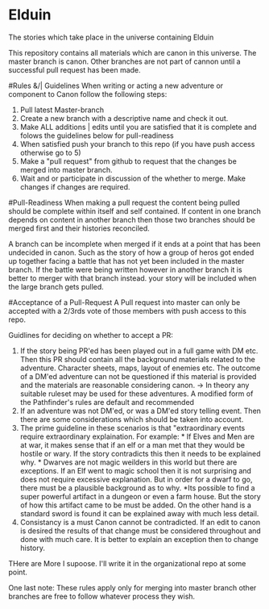 # Elduin
The stories which take place in the universe containing Elduin

This repository contains all materials which are canon in this universe. The master branch is canon. Other branches are not part of cannon until a successful pull request has been made.

#Rules &/| Guidelines
When writing or acting a new adventure or component to Canon follow the following steps:

1. Pull latest Master-branch
2. Create a new branch with a descriptive name and check it out.
3. Make ALL additions | edits until you are satisfied that it is complete and folows the guidelines below for pull-readiness
4. When satisfied push your branch to this repo (if you have push access otherwise go to 5)
5. Make a "pull request" from github to request that the changes be merged into master branch.
6. Wait and or participate in discussion of the whether to merge. Make changes if changes are required.

#Pull-Readiness
When making a pull request the content being pulled should be complete within itself and self contained. If content in one branch depends on content in another branch then those two branches should be merged first and their histories reconciled.

A branch can be incomplete when merged if it ends at a point that has been undecided in canon. Such as the story of how a group of heros got ended up together facing a battle that has not yet been included in the master branch. If the battle were being written however in another branch it is better to merger with that branch instead. your story will be included when the large branch gets pulled.

#Acceptance of a Pull-Request
A Pull request into master can only be accepted with a 2/3rds vote of those members with push access to this repo.

Guidlines for deciding on whether to accept a PR:

1. If the story being PR'ed has been played out in a full game with DM etc. Then this PR should contain all the background materials related to the adventure. Character sheets, maps, layout of enemies etc. The outcome of a DM'ed adventure can not be questioned if this material is provided and the materials are reasonable considering canon.
  -> In theory any suitable ruleset may be used for these adventures. A modified form of the Pathfinder's rules are default and recommended
2. If an adventure was not DM'ed, or was a DM'ed story telling event. Then there are some considerations which should be taken into account.
  1. The prime guideline in these scenarios is that "extraordinary events require extraordinary explaination. For example:
    * If Elves and Men are at war, it makes sense that if an elf or a man met that they would be hostile or wary. If the story contradicts this then it needs to be explained why.
    * Dwarves are not magic weilders in this world but there are exceptions. If an Elf went to magic school then it is not surprising and does not require excessive explanation. But in order for a dwarf to go, there must be a plausible background as to why.
    *Its possible to find a super powerful artifact in a dungeon or even a farm house. But the story of how this artifact came to be must be added. On the other hand is a standard sword is found it can be explained away with much less detail.
  2. Consistancy is a must Canon cannot be contradicted. If an edit to canon is desired the results of that change must be considered throughout and done with much care. It is better to explain an exception then to change history.
  
THere are More I supoose. I'll write it in the organizational repo at some point.

One last note: These rules apply only for merging into master branch other branches are free to follow whatever process they wish.
